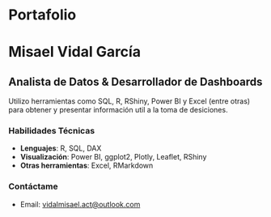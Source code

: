 # Portafolio

# Misael Vidal García  

## Analista de Datos & Desarrollador de Dashboards  
Utilizo herramientas como SQL, R, RShiny, Power BI y Excel (entre otras) para obtener y presentar información util a la toma de desiciones.

### Habilidades Técnicas  
- **Lenguajes**: R, SQL, DAX
- **Visualización**: Power BI, ggplot2, Plotly, Leaflet, RShiny 
- **Otras herramientas**: Excel, RMarkdown  

### Contáctame  
- Email: vidalmisael.act@outlook.com 
